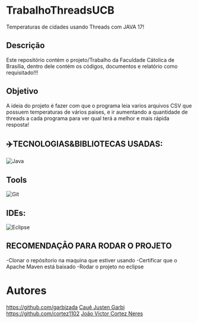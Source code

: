 
 




# TrabalhoThreadsUCB
Temperaturas de cidades usando Threads com JAVA 17!

## Descrição
Este repositório contém o projeto/Trabalho da Faculdade Cátolica de Brasília, dentro dele contém os códigos, documentos e relatório como requisitado!!!

## Objetivo
A ideia do projeto é fazer com que o programa leia varios arquivos CSV que possuem temperaturas de vários paises, e ir aumentando a quantidade de threads a cada programa para ver qual terá a melhor e mais rápida resposta!

## ✈️TECNOLOGIAS&BIBLIOTECAS USADAS:
  ![Java](https://img.shields.io/badge/-Java-007396?style=flat-square&logo=java)


## Tools
  ![Git](https://img.shields.io/badge/-Git-black?style=flat-square&logo=git)


 ## IDEs:
![Eclipse](https://img.shields.io/badge/-Eclipse-2C2255?style=flat-square&logo=eclipse&logoColor=white)

## RECOMENDAÇÂO PARA RODAR O PROJETO
-Clonar o repósitorio na maquina que estiver usando
-Certificar que o Apache Maven está baixado 
-Rodar o projeto no eclipse





# Autores
https://github.com/garbizada
<a href=“https://github.com/garbizada“>Cauê Justen Garbi</a> <br>
https://github.com/cortez1102
<a href=“https://github.com/cortez1102“>João Victor Cortez Neres</a> 

